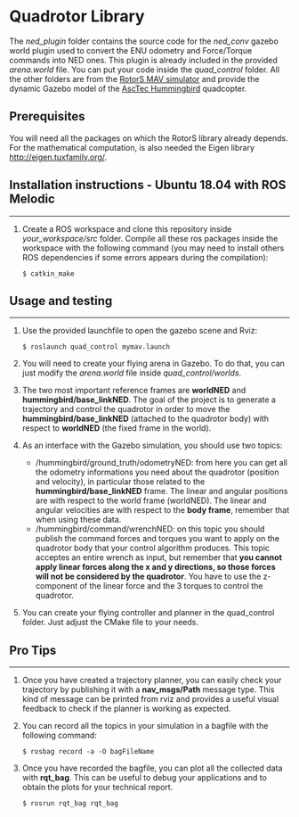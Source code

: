 # Quadrotor Library
The *ned_plugin* folder contains the source code for the *ned_conv* gazebo world plugin used to convert the ENU odometry and Force/Torque commands into NED ones. This plugin is already included in the provided *arena.world* file. You can put your code inside the *quad_control* folder. All the other folders are from the [RotorS MAV simulator](https://github.com/ethz-asl/rotors_simulator) and provide the dynamic Gazebo model of the [AscTec Hummingbird](http://www.asctec.de/en/uav-uas-drone-products/asctec-hummingbird/) quadcopter.

## Prerequisites
You will need all the packages on which the RotorS library already depends.
For the mathematical computation, is also needed the Eigen library http://eigen.tuxfamily.org/.

## Installation instructions - Ubuntu 18.04 with ROS Melodic
---------------------------------------------------------
 1. Create a ROS workspace and clone this repository inside *your_workspace/src* folder. Compile all these ros packages inside the workspace with the following command (you may need to install others ROS dependencies if some errors appears during the compilation):
    ```
    $ catkin_make
    ```

## Usage and testing
 -----------

 1. Use the provided launchfile to open the gazebo scene and Rviz:
    ```
    $ roslaunch quad_control mymav.launch
    ```

 2. You will need to create your flying arena in Gazebo. To do that, you can just modify the *arena.world* file inside *quad_control/worlds*.

 3. The two most important reference frames are **worldNED** and **hummingbird/base_linkNED**. The goal of the project is to generate a trajectory and control the quadrotor in order to move the **hummingbird/base_linkNED** (attached to the quadrotor body) with respect to **worldNED** (the fixed frame in the world).

 4. As an interface with the Gazebo simulation, you should use two topics:
    * /hummingbird/ground_truth/odometryNED: from here you can get all the odometry informations you need about the quadrotor (position and velocity), in particular those related to the **hummingbird/base_linkNED** frame. The linear and angular positions are with respect to the world frame (worldNED). The linear and angular velocities are with respect to the **body frame**, remember that when using these data.
    * /hummingbird/command/wrenchNED: on this topic you should publish the command forces and torques you want to apply on the quadrotor body that your control algorithm produces. This topic acceptes an entire wrench as input, but remember that **you cannot apply linear forces along the x and y directions, so those forces will not be considered by the quadrotor**. You have to use the z-component of the linear force and the 3 torques to control the quadrotor.

5. You can create your flying controller and planner in the quad_control folder. Just adjust the CMake file to your needs.


## Pro Tips
 -----------

  1. Once you have created a trajectory planner, you can easily check your trajectory by publishing it with a **nav_msgs/Path** message type. This kind of message can be printed from rviz and provides a useful visual feedback to check if the planner is working as expected.

  2. You can record all the topics in your simulation in a bagfile with the following command:
     ```
     $ rosbag record -a -O bagFileName
     ```

  3. Once you have recorded the bagfile, you can plot all the collected data with **rqt_bag**. This can be useful to debug your applications and to obtain the plots for your technical report.
     ```
     $ rosrun rqt_bag rqt_bag
     ```
